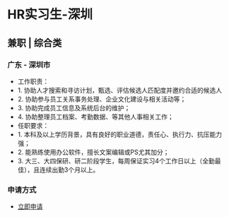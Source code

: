 
# HR实习生-深圳
## 兼职  |  综合类
### 广东 - 深圳市

- 工作职责：
- 1.&nbsp;协助人才搜索和寻访计划，甄选、评估候选人匹配度并邀约合适的候选人
- 2.&nbsp;协助参与员工关系事务处理、企业文化建设与相关活动等；
- 3.&nbsp;协助完成员工信息及系统后台的维护；
- 4.&nbsp;协助整理员工档案、考勤数据、等其他人事相关工作；
- 任职要求：
- 1.&nbsp;本科及以上学历背景，具有良好的职业道德，责任心、执行力、抗压能力强；
- 2.&nbsp;能熟练使用办公软件，擅长文案编辑或PS尤其加分；
- 3.&nbsp;大三、大四保研、研二阶段学生，每周保证实习4个工作日以上（全勤最佳），且连续出勤3个月以上。
### 申请方式
- <a href="mailto:hr@tuya.com" title=yourName-HR实习生-深圳>立即申请</a>